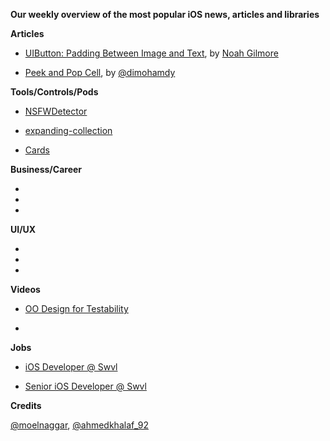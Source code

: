 **Our weekly overview of the most popular iOS news, articles and libraries**


**Articles**

* [UIButton: Padding Between Image and Text](https://noahgilmore.com/blog/uibutton-padding/), by [Noah Gilmore](https://twitter.com/noahsark769)

* [Peek and Pop Cell](https://medium.com/@dimohamdy/peek-and-pop-cell-9ae6f11f9689), by [@dimohamdy](https://twitter.com/dimohamdy)

**Tools/Controls/Pods**

* [NSFWDetector](https://github.com/lovoo/NSFWDetector)

* [expanding-collection](https://github.com/Ramotion/expanding-collection)

* [Cards](https://github.com/PaoloCuscela/Cards)

**Business/Career**

*
*
*

**UI/UX**

*
*
*

**Videos**

* [OO Design for Testability](https://www.youtube.com/watch?v=acjvKJiOvXw)

*


**Jobs**

* [iOS Developer @ Swvl](https://swvl.workable.com/j/718079AB10)

* [Senior iOS Developer @ Swvl](https://swvl.workable.com/j/C68EC5FBBF)

**Credits**
 
[@moelnaggar](https://github.com/MoElnaggar14), [@ahmedkhalaf_92](https://twitter.com/ahmedkhalaf_92)
